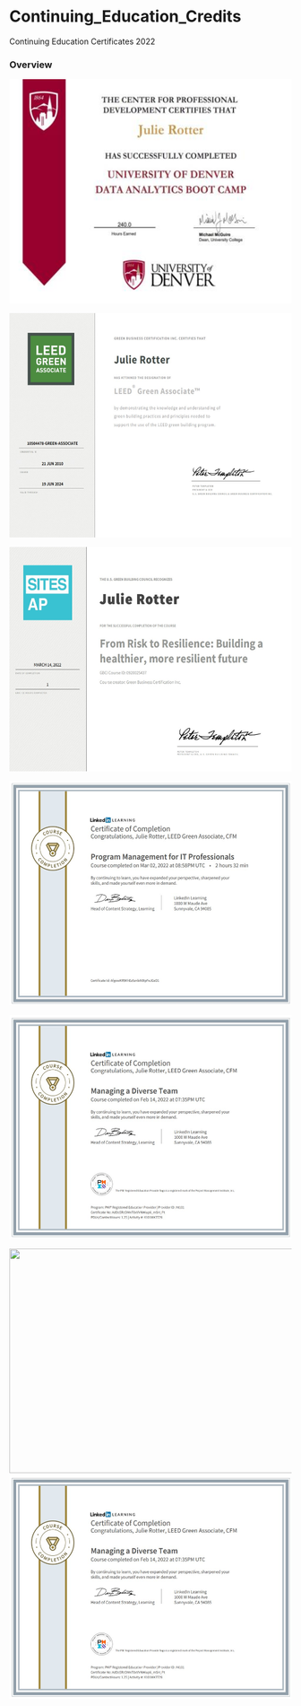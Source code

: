 # Continuing_Education_Credits
Continuing Education Certificates 2022 


### Overview
<!-- LEED (Leaders in Energy Efficient Design) CEUs: -->
<!-- LEED Certificate  -->

<p align="center">
  <img width="600" height=400" src="https://github.com/mjrotter4445/Continuing_Education_Credits/blob/main/DU_Certificate_Data_Analytics.jpg">
</p> 
<p align="center">
  <img width="600" height=400" src="https://github.com/mjrotter4445/Continuing_Education_Credits/blob/main/LEED_Certification.jpg">
</p> 

<p align="center">
  <img width="600" height=400" src="https://github.com/mjrotter4445/Continuing_Education_Credits/blob/main/LEED_Risk_to_Resilience.jpg">
</p>                                                                                                                                              
 <p align="center">
  <img width="600" height=400" src="https://github.com/mjrotter4445/Continuing_Education_Credits/blob/main/IT_LI_Pgm_Mgmt_for%20IT.jpg">
</p> 
 <p align="center">
  <img width="600" height=400" src="https://github.com/mjrotter4445/Continuing_Education_Credits/blob/main/Managing_Diverse_Teams.jpg">
</p>
</p> 
<p align="center">
<img width="600" height=400" src="</p> 
 <p align="center">
  <img width="600" height=400" src="https://github.com/mjrotter4445/Continuing_Education_Credits/blob/main/Managing_Diverse_Teams.jpg">
</p>
</p>                                                 
<p align="center">
<!--   <img width="600" height=400" src="httpsxxjpg"> -->
</p>                                                                                                                                                       
<!-- <p align="center"> -->
<!-- <img width="600" height=400" src="xx"> -->
    
